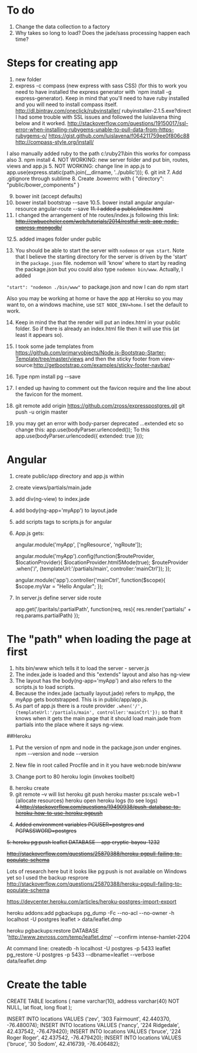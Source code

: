 # To do

1. Change the data collection to a factory
2. Why takes so long to load? Does the jade/sass processing happen each time?



# Steps for creating app

1. new folder
2. express -c compass (new express with sass CSS) (for this to work you need to have installed the express generator with `npm install -g express-generator). Keep in mind that you'll need to have ruby installed and you will need to install compass itself.
http://dl.bintray.com/oneclick/rubyinstaller/
rubyinstaller-2.1.5.exe?direct
I had some trouble with SSL issues and followed the luislavena thing below and it worked.
http://stackoverflow.com/questions/19150017/ssl-error-when-installing-rubygems-unable-to-pull-data-from-https-rubygems-o/
https://gist.github.com/luislavena/f064211759ee0f806c88
http://compass-style.org/install/

I also manually added ruby to the path c:\ruby21\bin this works for compass also
3. npm install
4. NOT WORKING: new server folder and put bin, routes, views and app.js
5. NOT WORKING: change line in app.js to app.use(express.static(path.join(__dirname, '../public')));
6. git init
7. Add .gitignore through sublime
8. Create .bowerrrc with 
{
    "directory": "public/bower_components"
}

9. bower init (accept defaults)
10. bower install bootstrap --save
10.5. bower install angular angular-resource angular-route --save
<s>11. I added a public/index.html</s>
12. I changed the arrangement of hte routes/index.js following this link:
<s>http://cwbuecheler.com/web/tutorials/2014/restful-web-app-node-express-mongodb/</s>

12.5. added images folder under public

13. You should be able to start the server with `nodemon` or `npm start`. Note that I believe the starting directory for the server is driven by the 'start' in the `package.json` file. nodemon will 'know' where to start by reading the package.json but you could also type `nodemon bin/www`. Actually, I added 

`"start": "nodemon ./bin/www"` to package.json and now I can do npm start

Also you may be working at home or have the app at Heroku so you may want to, on a windows machine, use `SET NODE_ENV=home`. I set the default to work.

14. Keep in mind the that the render will put an index.html in your public folder. So if there is already an index.html file then it will use this (at least it appears so).

15. I took some jade templates from https://github.com/primaryobjects/Node.js-Bootstrap-Starter-Template/tree/master/views and then the sticky footer from view-source:http://getbootstrap.com/examples/sticky-footer-navbar/

16. Type npm install pg --save
17. I ended up having to comment out the favicon require and the line about the favicon for the moment.

18. git remote add origin https://github.com/zross/expresspostgres.git
git push -u origin master

19. you may get an error with body-parser deprecated ...extended etc
so change this:
app.use(bodyParser.urlencoded());
To this
app.use(bodyParser.urlencoded({ extended: true }));

# Angular
1. create public/app directory and app.js within
2. create views/partials/main.jade
3. add div(ng-view) to index.jade
4. add body(ng-app='myApp') to layout.jade
5. add scripts tags to scripts.js for angular
6. App.js gets:

	angular.module('myApp', ['ngResource', 'ngRoute']);

	angular.module('myApp').config(function($routeProvider, $locationProvider){
	  $locationProvider.html5Mode(true);
	  $routeProvider
	    .when('/', {templateUrl:'/partials/main', controller:'mainCtrl'});
	});

	angular.module('app').controller('mainCtrl', function($scope){
	  $scope.myVar = "Hello Angular";
	});

7. In server.js define server side route

	app.get('/paritals/:partialPath', function(req, res){
		res.render('partials/' + req.params.partialPath)
	});


# The "path" when loading the page at first

1. hits bin/www which tells it to load the server - server.js
2. The index.jade is loaded and this "extends" layout and also has ng-view
3. The layout has the body(ng-app='myApp') and also refers to the scripts.js to load scripts.
4. Because the index.jade (actually layout.jade) refers to myApp, the myApp gets bootstrapped. This is in public/app/app.js.
5. As part of app.js there is a route provider `.when('/', {templateUrl:'/partials/main', controller:'mainCtrl'});` so that it knows when it gets the main page that it should load main.jade from partials into the place where it says ng-view.


##Heroku

1. Put the version of npm and node in the package.json under engines. npm --version and node --version

2. New file in root called Procfile and in it you have web:node bin/www

3. Change port to 80
heroku login (invokes toolbelt)
8) heroku create
9) git remote –v will list heroku
git push heroku master
ps:scale web=1 (allocate resources)
heroku open
heroku logs (to see logs)
<s>4.http://stackoverflow.com/questions/19490938/push-database-to-heroku-how-to-use-heroku-pgpush



4. Added environment variables PGUSER=postgres and PGPASSWORD=postgres

5: heroku pg:push leaflet DATABASE --app cryptic-bayou-1232

http://stackoverflow.com/questions/25870388/heroku-pgpull-failing-to-populate-schema</s>

Lots of research here but it looks like pg:push is not available on Windows yet so I used the backup resprore
http://stackoverflow.com/questions/25870388/heroku-pgpull-failing-to-populate-schema


https://devcenter.heroku.com/articles/heroku-postgres-import-export

heroku addons:add pgbackups
pg_dump -Fc --no-acl --no-owner -h localhost -U postgres leaflet > data/leaflet.dmp

heroku pgbackups:restore DATABASE 'http://www.zevross.com/temp/leaflet.dmp' --confirm intense-hamlet-2204 

At command line: createdb -h localhost -U postgres -p 5433 leaflet
pg_restore -U postgres -p 5433 --dbname=leaflet --verbose data/leaflet.dmp



# Create the table

CREATE TABLE locations (
    name        varchar(10),
    address       varchar(40) NOT NULL,
    lat         float,
    long      float
);

INSERT INTO locations VALUES ('zev', '303 Fairmount', 42.440370, -76.480074);
INSERT INTO locations VALUES ('nancy', '224 Ridgedale', 42.437542, -76.479420);
INSERT INTO locations VALUES ('bruce', '224 Roger Roger', 42.437542, -76.479420);
INSERT INTO locations VALUES ('bruce', '30 Sodom', 42.416739, -76.406482); 



